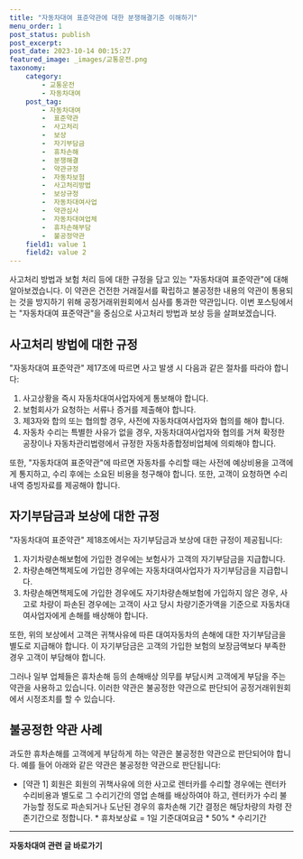 ```yaml
---
title: "자동차대여 표준약관에 대한 분쟁해결기준 이해하기"
menu_order: 1
post_status: publish
post_excerpt: 
post_date: 2023-10-14 00:15:27
featured_image: _images/교통운전.png
taxonomy:
    category:
        - 교통운전
        - 자동차대여
    post_tag:
        - 자동차대여
        -  표준약관
        -  사고처리
        -  보상
        -  자기부담금
        -  휴차손해
        -  분쟁해결
        -  약관규정
        -  자동차보험
        -  사고처리방법
        -  보상규정
        -  자동차대여사업
        -  약관심사
        -  자동차대여업체
        -  휴차손해부담
        -  불공정약관
    field1: value 1
    field2: value 2
---
```




사고처리 방법과 보험 처리 등에 대한 규정을 담고 있는 "자동차대여 표준약관"에 대해 알아보겠습니다. 이 약관은 건전한 거래질서를 확립하고 불공정한 내용의 약관이 통용되는 것을 방지하기 위해 공정거래위원회에서 심사를 통과한 약관입니다. 이번 포스팅에서는 "자동차대여 표준약관"을 중심으로 사고처리 방법과 보상 등을 살펴보겠습니다.

## 사고처리 방법에 대한 규정

"자동차대여 표준약관" 제17조에 따르면 사고 발생 시 다음과 같은 절차를 따라야 합니다:

1. 사고상황을 즉시 자동차대여사업자에게 통보해야 합니다.
2. 보험회사가 요청하는 서류나 증거를 제출해야 합니다.
3. 제3자와 합의 또는 협의할 경우, 사전에 자동차대여사업자와 협의를 해야 합니다.
4. 자동차 수리는 특별한 사유가 없을 경우, 자동차대여사업자와 협의를 거쳐 확정한 공장이나 자동차관리법령에서 규정한 자동차종합정비업체에 의뢰해야 합니다.

또한, "자동차대여 표준약관"에 따르면 자동차를 수리할 때는 사전에 예상비용을 고객에게 통지하고, 수리 후에는 소요된 비용을 청구해야 합니다. 또한, 고객이 요청하면 수리내역 증빙자료를 제공해야 합니다.

## 자기부담금과 보상에 대한 규정

"자동차대여 표준약관" 제18조에서는 자기부담금과 보상에 대한 규정이 제공됩니다:

1. 자기차량손해보험에 가입한 경우에는 보험사가 고객의 자기부담금을 지급합니다.
2. 차량손해면책제도에 가입한 경우에는 자동차대여사업자가 자기부담금을 지급합니다.
3. 차량손해면책제도에 가입한 경우에도 자기차량손해보험에 가입하지 않은 경우, 사고로 차량이 파손된 경우에는 고객이 사고 당시 차량기준가액을 기준으로 자동차대여사업자에게 손해를 배상해야 합니다.

또한, 위의 보상에서 고객은 귀책사유에 따른 대여자동차의 손해에 대한 자기부담금을 별도로 지급해야 합니다. 이 자기부담금은 고객의 가입한 보험의 보장금액보다 부족한 경우 고객이 부담해야 합니다.

그러나 일부 업체들은 휴차손해 등의 손해배상 의무를 부담시켜 고객에게 부담을 주는 약관을 사용하고 있습니다. 이러한 약관은 불공정한 약관으로 판단되어 공정거래위원회에서 시정조치를 할 수 있습니다.

## 불공정한 약관 사례

과도한 휴차손해를 고객에게 부담하게 하는 약관은 불공정한 약관으로 판단되어야 합니다. 예를 들어 아래와 같은 약관은 불공정한 약관으로 판단됩니다:

- [약관 1] 회원은 회원의 귀책사유에 의한 사고로 렌터카를 수리할 경우에는 렌터카 수리비용과 별도로 그 수리기간의 영업 손해를 배상하여야 하고, 렌터카가 수리 불가능할 정도로 파손되거나 도난된 경우의 휴차손해 기간 결정은 해당차량의 차령 잔존기간으로 정합니다. * 휴차보상료 = 1일 기준대여요금 * 50% * 수리기간
<!-- wp:separator -->
<hr class="wp-block-separator has-alpha-channel-opacity"/>
<!-- /wp:separator -->
<!-- wp:group {"backgroundColor":"base","layout":{"type":"constrained"}} -->
<div class="wp-block-group has-base-background-color has-background"><!-- wp:paragraph {"align":"center","fontSize":"large"} -->
<p class="has-text-align-center has-large-font-size"><strong>자동차대여 관련 글 바로가기</strong></p>
<!-- /wp:paragraph -->


<!-- wp:latest-posts
{"categories":[{"id":1513,"count":19,"description":"","link":"https://uknowlaw.com/category/%ec%9e%90%eb%8f%99%ec%b0%a8%eb%8c%80%ec%97%ac/","name":"자동차대여","slug":"자동차대여","taxonomy":"category","parent":0,"meta":[],"_links":{"self":[{"href":"https://uknowlaw.com/wp-json/wp/v2/categories/1513"}],"collection":[{"href":"https://uknowlaw.com/wp-json/wp/v2/categories"}],"about":[{"href":"https://uknowlaw.com/wp-json/wp/v2/taxonomies/category"}],"wp:post_type":[{"href":"https://uknowlaw.com/wp-json/wp/v2/posts?categories=1513"}],"curies":[{"name":"wp","href":"https://api.w.org/{rel}","templated":true}]}}],"postsToShow":100,"excerptLength":28,"postLayout":"grid","columns":2,"featuredImageAlign":"left","featuredImageSizeSlug":"large","fontSize":"medium"} /--></div>
<!-- /wp:group -->